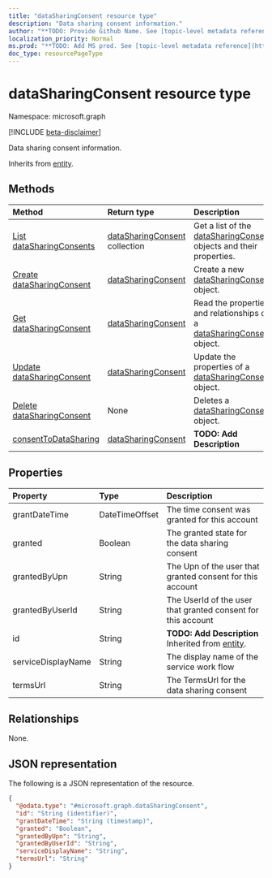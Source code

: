 ```yaml
---
title: "dataSharingConsent resource type"
description: "Data sharing consent information."
author: "**TODO: Provide Github Name. See [topic-level metadata reference](https://msgo.azurewebsites.net/add/document/guidelines/metadata.html#topic-level-metadata)**"
localization_priority: Normal
ms.prod: "**TODO: Add MS prod. See [topic-level metadata reference](https://msgo.azurewebsites.net/add/document/guidelines/metadata.html#topic-level-metadata)**"
doc_type: resourcePageType
---
```


# dataSharingConsent resource type

Namespace: microsoft.graph

[!INCLUDE [beta-disclaimer](../../includes/beta-disclaimer.md)]

Data sharing consent information.


Inherits from [entity](../resources/entity.md).

## Methods
|Method|Return type|Description|
|:---|:---|:---|
|[List dataSharingConsents](../api/datasharingconsent-list.md)|[dataSharingConsent](../resources/datasharingconsent.md) collection|Get a list of the [dataSharingConsent](../resources/datasharingconsent.md) objects and their properties.|
|[Create dataSharingConsent](../api/datasharingconsent-create.md)|[dataSharingConsent](../resources/datasharingconsent.md)|Create a new [dataSharingConsent](../resources/datasharingconsent.md) object.|
|[Get dataSharingConsent](../api/datasharingconsent-get.md)|[dataSharingConsent](../resources/datasharingconsent.md)|Read the properties and relationships of a [dataSharingConsent](../resources/datasharingconsent.md) object.|
|[Update dataSharingConsent](../api/datasharingconsent-update.md)|[dataSharingConsent](../resources/datasharingconsent.md)|Update the properties of a [dataSharingConsent](../resources/datasharingconsent.md) object.|
|[Delete dataSharingConsent](../api/datasharingconsent-delete.md)|None|Deletes a [dataSharingConsent](../resources/datasharingconsent.md) object.|
|[consentToDataSharing](../api/datasharingconsent-consenttodatasharing.md)|[dataSharingConsent](../resources/datasharingconsent.md)|**TODO: Add Description**|

## Properties
|Property|Type|Description|
|:---|:---|:---|
|grantDateTime|DateTimeOffset|The time consent was granted for this account|
|granted|Boolean|The granted state for the data sharing consent|
|grantedByUpn|String|The Upn of the user that granted consent for this account|
|grantedByUserId|String|The UserId of the user that granted consent for this account|
|id|String|**TODO: Add Description** Inherited from [entity](../resources/entity.md).|
|serviceDisplayName|String|The display name of the service work flow|
|termsUrl|String|The TermsUrl for the data sharing consent|

## Relationships
None.

## JSON representation
The following is a JSON representation of the resource.
<!-- {
  "blockType": "resource",
  "keyProperty": "id",
  "@odata.type": "microsoft.graph.dataSharingConsent",
  "baseType": "microsoft.graph.entity",
  "openType": false
}
-->
``` json
{
  "@odata.type": "#microsoft.graph.dataSharingConsent",
  "id": "String (identifier)",
  "grantDateTime": "String (timestamp)",
  "granted": "Boolean",
  "grantedByUpn": "String",
  "grantedByUserId": "String",
  "serviceDisplayName": "String",
  "termsUrl": "String"
}
```

